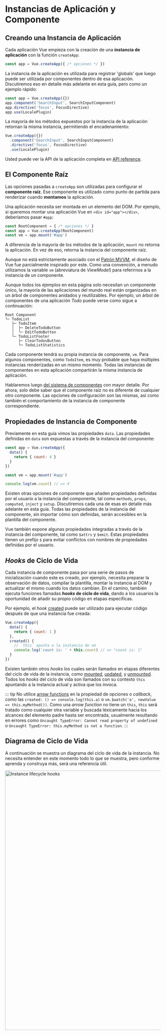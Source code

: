 # Instancias de Aplicación y Componente

## Creando una Instancia de Aplicación

Cada aplicación Vue empieza con la creación de una **instancia de aplicación** con la función `createApp`:

```js
const app = Vue.createApp({ /* opciones */ })
```

La instancia de la aplicación es utilizada para registrar 'globals' que luego puede ser utilizada por componentes dentro de esa aplicación. Discutiremos eso en detalle más adelante en esta guía, pero como un ejemplo rápido:

```js
const app = Vue.createApp({})
app.component('SearchInput', SearchInputComponent)
app.directive('focus', FocusDirective)
app.use(LocalePlugin)
```

La mayoría de los métodos expuestos por la instancia de la aplicación retornan la misma instancia, permitiendo el encadenamiento:

```js
Vue.createApp({})
  .component('SearchInput', SearchInputComponent)
  .directive('focus', FocusDirective)
  .use(LocalePlugin)
```

Usted puede ver la API de la aplicación completa en [API reference](../api/application-api.html).

## El Componente Raíz

Las opciones pasadas a `createApp` son utilizadas para configurar el **componente raíz**. Ese componente es utilizado como punto de partida para renderizar cuando **montamos** la aplicación.

Una aplicación necesita ser montada en un elemento del DOM. Por ejemplo, si queremos montar una aplicación Vue en `<div id="app"></div>`, deberíamos pasar `#app`:

```js
const RootComponent = { /* opciones */ }
const app = Vue.createApp(RootComponent)
const vm = app.mount('#app')
```

A diferencia de la mayoría de los métodos de la aplicación, `mount` no retorna la aplicación. En vez de eso, retorna la instancia del componente raíz.

Aunque no está estrictamente asociado con el [Patrón MVVM](https://en.wikipedia.org/wiki/Model_View_ViewModel), el diseño de Vue fue parcialmente inspirado por este. Como una convención, a menudo utilizamos la variable `vm` (abreviatura de _ViewModel_) para referirnos a la instancia de un componente.

Aunque todos los ejemplos en esta página solo necesitan un componente único, la mayoría de las aplicaciones del mundo real están organizadas en un árbol de componentes anidados y reutilizables. Por ejemplo, un árbol de componentes de una aplicación _Todo_ puede verse como sigue a continuación:

```
Root Component
└─ TodoList
   ├─ TodoItem
   │  ├─ DeleteTodoButton
   │  └─ EditTodoButton
   └─ TodoListFooter
      ├─ ClearTodosButton
      └─ TodoListStatistics
```

Cada componente tendrá su propia instancia de componente, `vm`. Para algunos componentes, como `TodoItem`, es muy probable que haya múltiples instancias renderizadas en un mismo momento. Todas las instancias de componentes en esta aplicación compartirán la misma instancia de aplicación.

Hablaremos luego [del sistema de componentes](component-basics.html) con mayor detalle. Por ahora, solo debe saber que el componente raíz no es diferente de cualquier otro componente. Las opciones de configuración son las mismas, así como también el comportamiento de la instancia de componente correspondiente.

## Propiedades de Instancia de Componente

Previamente en esta guía vimos las propiedades `data`. Las propiedades definidas en `data` son expuestas a través de la instancia del componente:

```js
const app = Vue.createApp({
  data() {
    return { count: 4 }
  }
})

const vm = app.mount('#app')

console.log(vm.count) // => 4
```

Existen otras opciones de componente que añaden propiedades definidas por el usuario a la instancia del componente, tal como `methods`, `props`, `computed`, `inject` y `setup`. Discutiremos cada una de esas en detalle más adelante en esta guía. Todas las propiedades de la instancia del componente, sin importar cómo son definidas, serán accesibles en la plantilla del componente.

Vue también expone algunas propiedades integradas a través de la instancia del componente, tal como `$attrs` y `$emit`. Estas propiedades tienen un prefijo `$` para evitar conflictos con nombres de propiedades definidas por el usuario.

## _Hooks_ de Ciclo de Vida

Cada instancia de componente pasa por una serie de pasos de inicialización cuando este es creado, por ejemplo, necesita preparar la observación de datos, compilar la plantilla, montar la instancia al DOM y actualizar el mismo cuando los datos cambian. En el camino, también ejecuta funciones llamadas **_hooks_ de ciclo de vida**, dando a los usuarios la oportunidad de añadir su propio código en etapas específicas.

Por ejemplo, el _hook_ [created](../api/options-lifecycle-hooks.html#created) puede ser utilizado para ejecutar código después de que una instancia fue creada:

```js
Vue.createApp({
  data() {
    return { count: 1 }
  },
  created() {
    // `this` apunta a la instancia de vm
    console.log('count is: ' + this.count) // => "count is: 1"
  }
})
```

Existen también otros _hooks_ los cuales serán llamados en etapas diferentes del ciclo de vida de la instancia, como [mounted](../api/options-lifecycle-hooks.html#mounted), [updated](../api/options-lifecycle-hooks.html#updated), y [unmounted](../api/options-lifecycle-hooks.html#unmounted). Todos los _hooks_ del ciclo de vida son llamados con su contexto `this` apuntando a la instancia actual y activa que los invoca.

::: tip
No utilice [arrow functions](https://developer.mozilla.org/en/docs/Web/JavaScript/Reference/Functions/Arrow_functions) en la propiedad de opciones o _callback_, como las `created: () => console.log(this.a)` o `vm.$watch('a', newValue => this.myMethod())`. Como una _arrow function_ no tiene un `this`, `this` será tratado como cualquier otra variable y buscada léxicamente hacia los alcances del elemento padre hasta ser encontrada, usualmente resultando en errores como `Uncaught TypeError: Cannot read property of undefined` o `Uncaught TypeError: this.myMethod is not a function`.
:::

## Diagrama de Ciclo de Vida

A continuación se muestra un diagrama del ciclo de vida de la instancia. No necesita entender en este momento todo lo que se muestra, pero conforme aprenda y construya más, será una referencia útil.

<img src="/images/lifecycle.png" width="840" height="auto" style="margin: 0px auto; display: block; max-width: 100%;" loading="lazy" alt="Instance lifecycle hooks">
